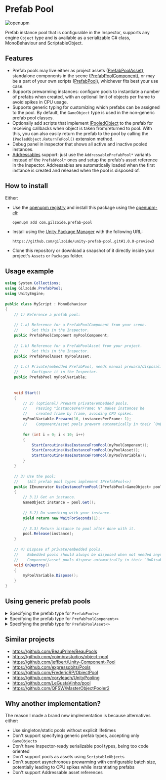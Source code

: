 # Prefab Pool
[![openupm](https://img.shields.io/npm/v/com.gilzoide.prefab-pool?label=openupm&registry_uri=https://package.openupm.com)](https://openupm.com/packages/com.gilzoide.prefab-pool/)

Prefab instance pool that is configurable in the Inspector, supports any engine `Object` type and is available as a serializable C# class, MonoBehaviour and ScriptableObject.


## Features
- Prefab pools may live either as project assets ([PrefabPoolAsset](Runtime/PrefabPoolAsset.cs)), standalone components in the scene ([PrefabPoolComponent](Runtime/PrefabPoolComponent.cs)), or may be a part of your own scripts ([PrefabPool](Runtime/PrefabPool.cs)), whichever fits best your use case.
- Supports prewarming instances: configure pools to instantiate a number of prefabs when created, with an optional limit of objects per frame to avoid spikes in CPU usage.
- Supports generic typing for customizing which prefabs can be assigned to the pool.
  By default, the `GameObject` type is used in the non-generic prefab pool classes.
- Optionally add scripts that implement [IPooledObject](Runtime/IPooledObject.cs) to the prefab for receiving callbacks when object is taken from/returned to pool.
  With this, you can also easily return the prefab to the pool by calling the `IPooledObject.ReturnToPool()` extension method.
- Debug panel in inspector that shows all active and inactive pooled instances.
- [Addressables](https://docs.unity3d.com/Packages/com.unity.addressables@latest) support: just use the `AddressablePrefabPool*` variants instead of the `PrefabPool*` ones and setup the prefab's asset reference in the Inspector.
  Addressables are automatically loaded when the first instance is created and released when the pool is disposed of.


## How to install
Either:
- Use the [openupm registry](https://openupm.com/) and install this package using the [openupm-cli](https://github.com/openupm/openupm-cli):
  ```
  openupm add com.gilzoide.prefab-pool
  ```
- Install using the [Unity Package Manager](https://docs.unity3d.com/Manual/upm-ui-giturl.html) with the following URL:
  ```
  https://github.com/gilzoide/unity-prefab-pool.git#1.0.0-preview3
  ```
- Clone this repository or download a snapshot of it directly inside your project's `Assets` or `Packages` folder.


## Usage example
```cs
using System.Collections;
using Gilzoide.PrefabPool;
using UnityEngine;

public class MyScript : MonoBehaviour
{
    // 1) Reference a prefab pool:

    // 1.a) Reference for a PrefabPoolComponent from your scene.
    //      Set this in the Inspector.
    public PrefabPoolComponent myPoolComponent;
    
    // 1.b) Reference for a PrefabPoolAsset from your project.
    //      Set this in the Inspector.
    public PrefabPoolAsset myPoolAsset;
    
    // 1.c) Private/embedded PrefabPool, needs manual prewarm/disposal.
    //      Configure it in the Inspector.
    public PrefabPool myPoolVariable;


    void Start()
    {
        // 2) (optional) Prewarm private/embedded pools.
        //    Passing "instancesPerFrame: N" makes instances be
        //    created frame by frame, avoiding CPU spikes.
        myPoolVariable.Prewarm(10, instancesPerFrame: 1);
        //    Component/asset pools prewarm automatically in their `OnEnable`.

        for (int i = 0; i < 10; i++)
        {
            StartCoroutine(UseInstanceFromPool(myPoolComponent));
            StartCoroutine(UseInstanceFromPool(myPoolAsset));
            StartCoroutine(UseInstanceFromPool(myPoolVariable));
        }
    }

    // 3) Use the pool:
    //    (All prefab pool types implement IPrefabPool<>)
    public IEnumerator UseInstanceFromPool(IPrefabPool<GameObject> pool)
    {
        // 3.1) Get an instance.
        GameObject instance = pool.Get();
        
        // 3.2) Do something with your instance.
        yield return new WaitForSeconds(1);
        
        // 3.3) Return instance to pool after done with it.
        pool.Release(instance);
    }

    // 4) Dispose of private/embedded pools.
    //    Embedded pools should always be disposed when not needed anymore!
    //    Component/asset pools dispose automatically in their `OnDisable`.
    void OnDestroy()
    {
        myPoolVariable.Dispose();
    }
}
```


## Using generic prefab pools
<details>
<summary>Specifying the prefab type for <code>PrefabPool<></code></summary>

To customize the prefab type accepted by a prefab pool, just declare your variable with a concrete version of the <code>PrefabPool<></code> class.

```cs
using Gilzoide.PrefabPool;
using UnityEngine;

public class MyScript : MonoBehaviour
{
    public PrefabPool<Transform> myTransformPool;

    void OnDestroy()
    {
        myTransformPool.Dispose();
    }
}
```
![Inspector showing "myTransformPool" expecting an object of type "Transform"](Extras~/generic-transform-pool.png)
</details>

<details>
<summary>Specifying the prefab type for <code>PrefabPoolComponent<></code></summary>

To customize the prefab type accepted by a prefab pool component, create a concrete class that inherits <code>PrefabPoolComponent<></code>:

```cs
using Gilzoide.PrefabPool;

public class MyScriptPoolComponent : PrefabPoolComponent<MyScript>
{
}
```
![Inspector showing a prefab pool component expecting a prefab of type "MyScript"](Extras~/generic-pool-component.png)
</details>

<details>
<summary>Specifying the prefab type for <code>PrefabPoolAsset<></code></summary>

To customize the prefab type accepted by a prefab pool asset, create a concrete class that inherits <code>PrefabPoolAsset<></code>:

```cs
using Gilzoide.PrefabPool;
using UnityEngine;

[CreateAssetMenu(menuName = "MyScriptPoolAsset")]
public class MyScriptPoolAsset : PrefabPoolAsset<MyScript>
{
}
```
![Inspector showing a prefab pool asset expecting a prefab of type "MyScript"](Extras~/generic-pool-asset.png)
</details>


## Similar projects
- https://github.com/BeauPrime/BeauPools
- https://github.com/coimbrastudios/object-pool
- https://github.com/jeffbert/Unity-Component-Pool
- https://github.com/expressobits/Pools
- https://github.com/FredericRP/ObjectPool
- https://github.com/coryleach/UnityPooling
- https://github.com/LeGustaVinho/pool
- https://github.com/QFSW/MasterObjectPooler2


## Why another implementation?
The reason I made a brand new implementation is because alternatives either:
- Use singleton/static pools without explicit lifetimes
- Don't support specifying generic prefab types, accepting only `GameObject`s
- Don't have Inspector-ready serializable pool types, being too code oriented
- Don't support pools as assets using `ScriptableObject`s
- Don't support asynchronous prewarming with configurable batch size, potentially leading to CPU spikes while instantiating prefabs
- Don't support Addressable asset references